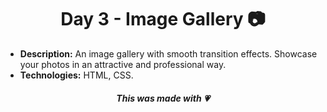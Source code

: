 <h1 align="center">Day 3 - Image Gallery 📷</h1>

- **Description:** An image gallery with smooth transition effects. Showcase your photos in an attractive and professional way.
- **Technologies:** HTML, CSS.

<h5 align="center">This was made with 💗</h5>
